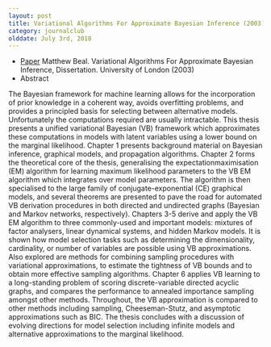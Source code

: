```yaml
---
layout: post
title: Variational Algorithms For Approximate Bayesian Inference (2003)
category: journalclub
olddate: July 3rd, 2018
---
```


* [Paper]({{site.url}}/journalclub/JCpapers/Beal_Variational_Bayesian.pdf) Matthew Beal. Variational Algorithms For Approximate Bayesian Inference, Dissertation. University of London (2003)
* Abstract

The Bayesian framework for machine learning allows for the incorporation of prior knowledge
in a coherent way, avoids overfitting problems, and provides a principled basis for selecting
between alternative models. Unfortunately the computations required are usually intractable.
This thesis presents a unified variational Bayesian (VB) framework which approximates these
computations in models with latent variables using a lower bound on the marginal likelihood.
Chapter 1 presents background material on Bayesian inference, graphical models, and propagation
algorithms. Chapter 2 forms the theoretical core of the thesis, generalising the expectationmaximisation
(EM) algorithm for learning maximum likelihood parameters to the VB EM algorithm
which integrates over model parameters. The algorithm is then specialised to the large
family of conjugate-exponential (CE) graphical models, and several theorems are presented to
pave the road for automated VB derivation procedures in both directed and undirected graphs
(Bayesian and Markov networks, respectively).
Chapters 3-5 derive and apply the VB EM algorithm to three commonly-used and important
models: mixtures of factor analysers, linear dynamical systems, and hidden Markov models.
It is shown how model selection tasks such as determining the dimensionality, cardinality, or
number of variables are possible using VB approximations. Also explored are methods for
combining sampling procedures with variational approximations, to estimate the tightness of
VB bounds and to obtain more effective sampling algorithms. Chapter 6 applies VB learning
to a long-standing problem of scoring discrete-variable directed acyclic graphs, and compares
the performance to annealed importance sampling amongst other methods. Throughout, the
VB approximation is compared to other methods including sampling, Cheeseman-Stutz, and
asymptotic approximations such as BIC. The thesis concludes with a discussion of evolving
directions for model selection including infinite models and alternative approximations to the
marginal likelihood.